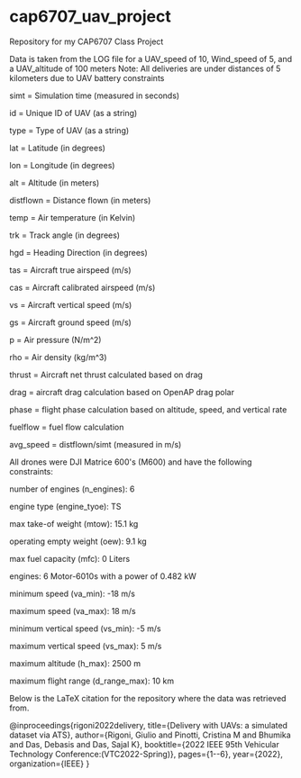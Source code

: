 # cap6707_uav_project
Repository for my CAP6707 Class Project

Data is taken from the LOG file for a UAV_speed of 10, Wind_speed of 5, and a UAV_altitude of 100 meters
Note: All deliveries are under distances of 5 kilometers due to UAV battery constraints

simt = Simulation time (measured in seconds)

id = Unique ID of UAV (as a string)

type = Type of UAV (as a string)

lat = Latitude (in degrees)

lon = Longitude (in degrees)

alt = Altitude (in meters)

distflown = Distance flown (in meters)

temp = Air temperature (in Kelvin)

trk = Track angle (in degrees)

hgd = Heading Direction (in degrees)

tas = Aircraft true airspeed (m/s)

cas = Aircraft calibrated airspeed (m/s)

vs = Aircraft vertical speed (m/s)

gs = Aircraft ground speed (m/s)

p = Air pressure (N/m^2)

rho = Air density (kg/m^3)

thrust = Aircraft net thrust calculated based on drag

drag = aircraft drag calculation based on OpenAP drag polar

phase = flight phase calculation based on altitude, speed, and vertical rate

fuelflow = fuel flow calculation

avg_speed = distflown/simt (measured in m/s)


All drones were DJI Matrice 600's (M600) and have the following constraints:

number of engines (n_engines): 6

engine type (engine_tyoe): TS

max take-of weight (mtow): 15.1 kg

operating empty weight (oew): 9.1 kg

max fuel capacity (mfc): 0 Liters

engines: 6 Motor-6010s with a power of 0.482 kW

minimum speed (va_min): -18 m/s

maximum speed (va_max): 18 m/s

minimum vertical speed (vs_min): -5 m/s

maximum vertical speed (vs_max): 5 m/s

maximum altitude (h_max): 2500 m

maximum flight range (d_range_max): 10 km


Below is the LaTeX citation for the repository where the data was retrieved from.

@inproceedings{rigoni2022delivery,
  title={Delivery with UAVs: a simulated dataset via ATS},
  author={Rigoni, Giulio and Pinotti, Cristina M and Bhumika and Das, Debasis and Das, Sajal K},
  booktitle={2022 IEEE 95th Vehicular Technology Conference:(VTC2022-Spring)},
  pages={1--6},
  year={2022},
  organization={IEEE}
}
